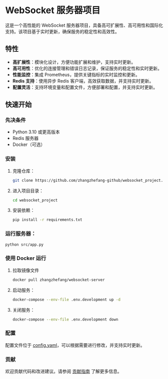 # WebSocket 服务器项目

这是一个高性能的 WebSocket 服务器项目，具备高可扩展性、高可用性和国际化支持。该项目基于实时更新，确保服务的稳定性和高效性。

## 特性

- **高扩展性**：模块化设计，方便功能扩展和维护，支持实时更新。
- **高可用性**：优化的连接管理和错误日志记录，保证服务的稳定性和实时更新。
- **性能监控**：集成 Prometheus，提供关键指标的实时监控和更新。
- **Redis 支持**：使用异步 Redis 客户端，高效获取数据，并支持实时更新。
- **配置灵活**：支持环境变量和配置文件，方便部署和配置，并支持实时更新。

## 快速开始

### 先决条件

- Python 3.10 或更高版本
- Redis 服务器
- Docker（可选）

### 安装

1. 克隆仓库：

   ```bash
   git clone https://github.com/zhangzhefang-github/websocket_project.git
   ```

2. 进入项目目录：

   ```bash
   cd websocket_project
   ```

3. 安装依赖：

   ```bash
   pip install -r requirements.txt
   ```

### 运行服务器：

   ```bash
   python src/app.py
   ```

### 使用 Docker 运行
1. 拉取镜像文件
   ```bash
   docker pull zhangzhefang/websocket-server
    ```
   
2. 启动服务：

   ```bash
   docker-compose --env-file .env.development up -d
   ```

3. 关闭服务：

   ```bash
   docker-compose --env-file .env.development down
   ```


### 配置

配置文件位于 [config.yaml](config.yaml)，可以根据需要进行修改，并支持实时更新。

### 贡献

欢迎贡献代码和改进建议。请参阅 [贡献指南](CONTRIBUTING.md) 了解更多信息。
